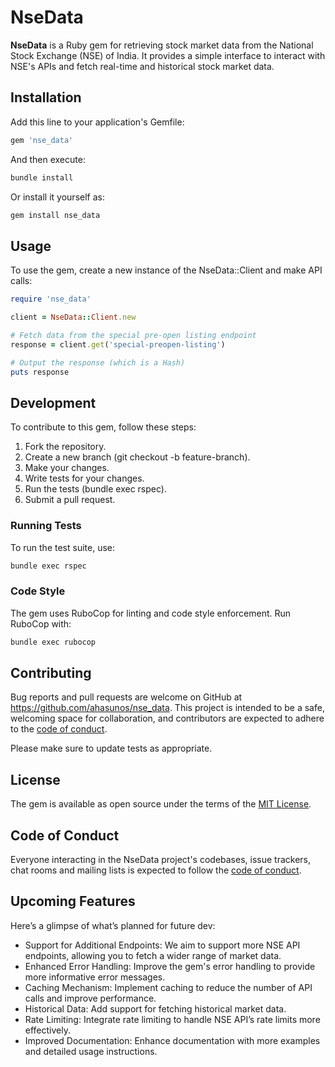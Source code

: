 # NseData

**NseData** is a Ruby gem for retrieving stock market data from the National Stock Exchange (NSE) of India. It provides a simple interface to interact with NSE's APIs and fetch real-time and historical stock market data.

## Installation

Add this line to your application's Gemfile:

```ruby
gem 'nse_data'
```
And then execute:

```bash
bundle install
```

Or install it yourself as:

```bash
gem install nse_data
```

## Usage

To use the gem, create a new instance of the NseData::Client and make API calls:

```ruby
require 'nse_data'

client = NseData::Client.new

# Fetch data from the special pre-open listing endpoint
response = client.get('special-preopen-listing')

# Output the response (which is a Hash)
puts response
```

## Development

To contribute to this gem, follow these steps:

1. Fork the repository.
2. Create a new branch (git checkout -b feature-branch).
3. Make your changes.
4. Write tests for your changes.
5. Run the tests (bundle exec rspec).
6. Submit a pull request.

### Running Tests
To run the test suite, use:

```bash
bundle exec rspec
```
### Code Style
The gem uses RuboCop for linting and code style enforcement. Run RuboCop with:

```bash
bundle exec rubocop
```


## Contributing

Bug reports and pull requests are welcome on GitHub at https://github.com/ahasunos/nse_data. This project is intended to be a safe, welcoming space for collaboration, and contributors are expected to adhere to the [code of conduct](https://github.com/[USERNAME]/nse_data/blob/master/CODE_OF_CONDUCT.md).

Please make sure to update tests as appropriate.

## License

The gem is available as open source under the terms of the [MIT License](https://opensource.org/licenses/MIT).

## Code of Conduct

Everyone interacting in the NseData project's codebases, issue trackers, chat rooms and mailing lists is expected to follow the [code of conduct](https://github.com/[USERNAME]/nse_data/blob/master/CODE_OF_CONDUCT.md).

## Upcoming Features
Here’s a glimpse of what’s planned for future dev:

- Support for Additional Endpoints: We aim to support more NSE API endpoints, allowing you to fetch a wider range of market data.
- Enhanced Error Handling: Improve the gem's error handling to provide more informative error messages.
- Caching Mechanism: Implement caching to reduce the number of API calls and improve performance.
- Historical Data: Add support for fetching historical market data.
- Rate Limiting: Integrate rate limiting to handle NSE API’s rate limits more effectively.
- Improved Documentation: Enhance documentation with more examples and detailed usage instructions.
